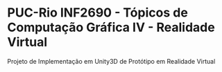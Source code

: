 # PUC-Rio INF2690 - Tópicos de Computação Gráfica IV - Realidade Virtual
 Projeto de Implementação em Unity3D de Protótipo em Realidade Virtual
